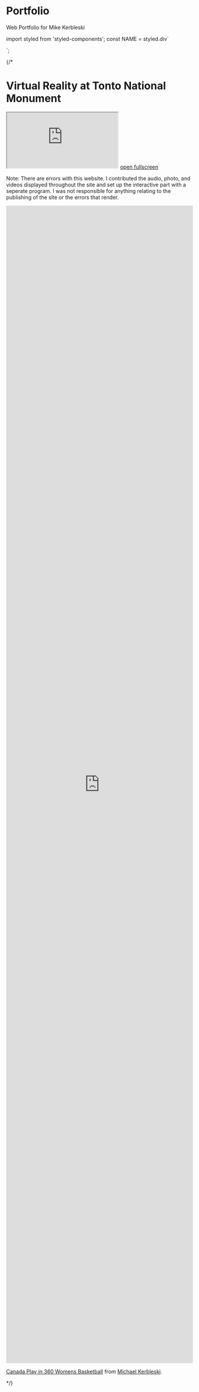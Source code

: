 # Portfolio
Web Portfolio for Mike Kerbleski

import styled from 'styled-components';
const NAME = styled.div`

`;

{/* <h1>Virtual Reality at Tonto National Monument</h1>
<div className="mediaBin">
<iframe title="Tonto VR" className="media" src="http://swvirtualmuseum.nau.edu/wp/Tonto_panos/Tonto-NM-pano-tour.html"></iframe>
<a href="http://swvirtualmuseum.nau.edu/wp/Tonto_panos/Tonto-NM-pano-tour.html">
open fullscreen</a>
<p>Note: There are errors with this website. I contributed the audio, photo, and videos displayed throughout the site and set up the interactive part with a seperate program. I was not responsible for anything relating to the publishing of the site or the errors that render. </p>


<div className="video media">
<iframe title="Basketball VR" src="https://player.vimeo.com/video/214381757" width="100%" height="80%" frameborder="0" webkitallowfullscreen mozallowfullscreen allowfullscreen></iframe>
<p><a href="https://vimeo.com/214381757">Canada Play in 360 Womens Basketball</a> from <a href="https://vimeo.com/mkerbleski">Michael Kerbleski</a>.</p>
</div>

</div> */}
